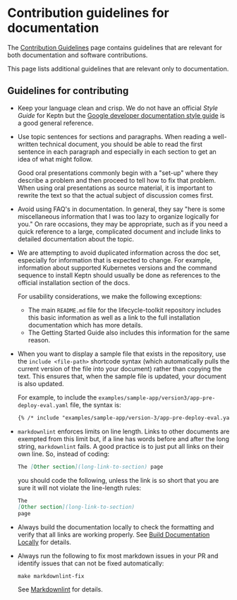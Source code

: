 # Contribution guidelines for documentation

The [Contribution Guidelines](../general/contrib-guidelines-gen.md) page
contains guidelines that are relevant
for both documentation and software contributions.

This page lists additional guidelines
that are relevant only to documentation.

## Guidelines for contributing

  * Keep your language clean and crisp.
    We do not have an official *Style Guide* for Keptn but the
    [Google developer documentation style guide](https://developers.google.com/style)
    is a good general reference.

  * Use topic sentences for sections and paragraphs.
    When reading a well-written technical document,
    you should be able to read the first sentence in each paragraph
    and especially in each section to get an idea of what might follow.

    Good oral presentations commonly begin with a "set-up"
    where they describe a problem
    and then proceed to tell how to fix that problem.
    When using oral presentations as source material,
    it is important to rewrite the text
    so that the actual subject of discussion comes first.

  * Avoid using FAQ's in documentation.
    In general, they say "here is some miscellaneous information
    that I was too lazy to organize logically for you."
    On rare occasions, they may be appropriate,
    such as if you need a quick reference to a large, complicated document
    and include links to detailed documentation about the topic.

  * We are attempting to avoid duplicated information across the doc set,
    especially for information that is expected to change.
    For example, information about supported Kubernetes versions
    and the command sequence to install Keptn should usually be done
    as references to the official installation section of the docs.
  
    For usability considerations, we make the following exceptions:

    * The main `README.md` file for the lifecycle-toolkit repository
      includes this basic information as well as a link
      to the full installation documentation which has more details.
    * The Getting Started Guide also includes this information
      for the same reason.

  * When you want to display a sample file that exists in the repository,
    use the `include <file-path>` shortcode syntax
    (which automatically pulls the current version of the file into your document)
    rather than copying the text.
    This ensures that, when the sample file is updated,
    your document is also updated.

    For example, to include the `examples/sample-app/version3/app-pre-deploy-eval.yaml` file,
    the syntax is:

    ```md
    {% /* include "examples/sample-app/version-3/app-pre-deploy-eval.yaml" */ %}
    ```

  * `markdownlint` enforces limits on line length.
    Links to other documents are exempted from this limit
    but, if a line has words before and after the long string,
    `markdownlint` fails.
    A good practice is to just put all links on their own line.
    So, instead of coding:
  
    ```md
    The [Other section](long-link-to-section) page
    ```

    you should code the following,
    unless the link is so short
    that you are sure it will not violate the line-length rules:
    
    ```md
    The
    [Other section](long-link-to-section)
    page
    ```

  * Always build the documentation locally to check the formatting
    and verify that all links are working properly.
    See [Build Documentation Locally](./local-building.md)
    for details.

  * Always run the following to fix most markdown issues in your PR
    and identify issues that can not be fixed automatically:

    ```shell
    make markdownlint-fix
    ```

    See [Markdownlint](./linter-requirements.md#markdownlint)
    for details.
